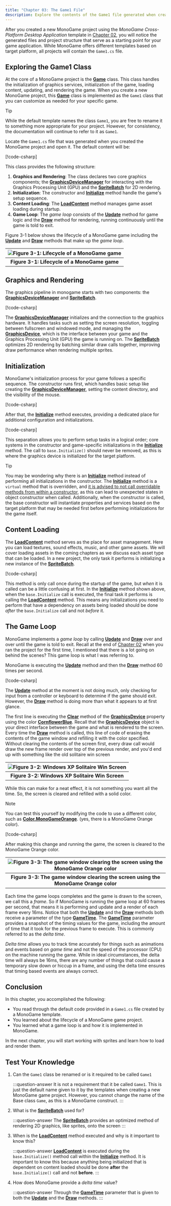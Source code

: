 ```yaml
---
title: "Chapter 03: The Game1 File"
description: Explore the contents of the Game1 file generated when creating a new MonoGame project.
---
```


After you created a new MonoGame project using the *MonoGame Cross-Platform Desktop Application* template in [Chapter 02](../02_getting_started/index.md#creating-your-first-monogame-application), you will notice the generated files and project structure that serve as a starting point for your game application.  While MonoGame offers different templates based on target platform, all projects will contain the `Game1.cs` file.

## Exploring the Game1 Class

At the core of a MonoGame project is the [**Game**](xref:Microsoft.Xna.Framework.Game) class.  This class handles the initialization of graphics services, initialization of the game, loading content, updating, and rendering the game.  When you create a new MonoGame project, this [**Game**](xref:Microsoft.Xna.Framework.Game) class is implemented as the `Game1` class that you can customize as needed for your specific game.

> [!TIP]
> While the default template names the class `Game1`, you are free to rename it to something more appropriate for your project.  However, for consistency, the documentation will continue to refer to it as `Game1`.

Locate the `Game1.cs` file that was generated when you created the MonoGame project and open it.  The default content will be:

[!code-csharp[](./snippets/game1.cs)]

This class provides the following structure:

1. **Graphics and Rendering**: The class declares two core graphics components; the [**GraphicsDeviceManager**](xref:Microsoft.Xna.Framework.GraphicsDeviceManager) for interacting with the Graphics Processing Unit (GPU) and the [**SpriteBatch**](xref:Microsoft.Xna.Framework.Graphics.SpriteBatch) for 2D rendering.
2. **Initialization**: The constructor and [**Initialize**](xref:Microsoft.Xna.Framework.Game.Initialize) method handle the game's setup sequence.
3. **Content Loading**: The [**LoadContent**](xref:Microsoft.Xna.Framework.Game.LoadContent) method manages game asset loading during startup.
4. **Game Loop**: The *game loop* consists of the [**Update**](xref:Microsoft.Xna.Framework.Game.Update(Microsoft.Xna.Framework.GameTime)) method for game logic and the [**Draw**](xref:Microsoft.Xna.Framework.Game.Draw(Microsoft.Xna.Framework.GameTime)) method for rendering, running continuously until the game is told to exit.

Figure 3-1 below shows the lifecycle of a MonoGame game including the [**Update**](xref:Microsoft.Xna.Framework.Game.Update(Microsoft.Xna.Framework.GameTime)) and [**Draw**](xref:Microsoft.Xna.Framework.Game.Draw(Microsoft.Xna.Framework.GameTime)) methods that make up the *game loop*.

| ![Figure 3-1: Lifecycle of a MonoGame game](./images/monogame-lifecycle.png) |
| :--------------------------------------------------------------------------: |
|                 **Figure 3-1: Lifecycle of a MonoGame game**                 |

## Graphics and Rendering

The graphics pipeline in monogame starts with two components: the [**GraphicsDeviceManager**](xref:Microsoft.Xna.Framework.GraphicsDeviceManager) and [**SpriteBatch**](xref:Microsoft.Xna.Framework.Graphics.SpriteBatch).

[!code-csharp[](./snippets/game1.cs?start=9&end=10)]

The [**GraphicsDeviceManager**](xref:Microsoft.Xna.Framework.GraphicsDeviceManager) initializes and the connection to the graphics hardware.  It handles tasks such as setting the screen resolution, toggling between fullscreen and windowed mode, and managing the [**GraphicsDevice**](xref:Microsoft.Xna.Framework.Graphics.GraphicsDevice), which is the interface between your game and the Graphics Processing Unit (GPU) the game is running on. The [**SpriteBatch**](xref:Microsoft.Xna.Framework.Graphics.SpriteBatch) optimizes 2D rendering by batching similar draw calls together, improving draw performance when rendering multiple sprites.

## Initialization

MonoGame's initialization process for your game follows a specific sequence.  The constructor runs first, which handles basic setup like creating the [**GraphicsDeviceManager**](xref:Microsoft.Xna.Framework.GraphicsDeviceManager), setting the content directory, and the visibility of the mouse.

[!code-csharp[](./snippets/game1.cs?start=12&end=17)]

After that, the [**Initialize**](xref:Microsoft.Xna.Framework.Game.Initialize) method executes, providing a dedicated place for additional configuration and initializations.

[!code-csharp[](./snippets/game1.cs?start=19&end=22)]

This separation allows you to perform setup tasks in a logical order; core systems in the constructor and game-specific initializations in the [**Initialize**](xref:Microsoft.Xna.Framework.Game.Initialize) method.  The call to `base.Initialize()` should never be removed, as this is where the graphics device is initialized for the target platform.

> [!TIP]
> You may be wondering why there is an [**Initialize**](xref:Microsoft.Xna.Framework.Game.Initialize) method instead of performing all initializations in the constructor.  The [**Initialize**](xref:Microsoft.Xna.Framework.Game.Initialize) method is a `virtual` method that is overridden, and [it is advised to not call overridable methods from within a constructor](https://learn.microsoft.com/en-us/dotnet/fundamentals/code-analysis/quality-rules/ca2214), as this can lead to unexpected states in object constructor when called.  Additionally, when the constructor is called, the base constructor will instantiate properties and services based on the target platform that may be needed first before performing initializations for the game itself.

## Content Loading

The [**LoadContent**](xref:Microsoft.Xna.Framework.Game.LoadContent) method serves as the place for asset management. Here you can load textures, sound effects, music, and other game assets.  We will cover loading assets in the coming chapters as we discuss each asset type that can be loaded.  In a new project, the only task it performs is initializing a new instance of the [**SpriteBatch**](xref:Microsoft.Xna.Framework.Graphics.SpriteBatch).

[!code-csharp[](./snippets/game1.cs?start=24&end=27)]

This method is only call once during the startup of the game, but *when* it is called can be a little confusing at first.  In the [**Initialize**](xref:Microsoft.Xna.Framework.Game.Initialize) method shown above, when the `base.Initialize` call is executed, the final task it performs is calling the [**LoadContent**](xref:Microsoft.Xna.Framework.Game.LoadContent) method.  This means any initializations you need to perform that have a dependency on assets being loaded should be done *after* the `base.Initialize` call and not *before* it.

## The Game Loop

MonoGame implements a *game loop* by calling [**Update**](xref:Microsoft.Xna.Framework.Game.Update(Microsoft.Xna.Framework.GameTime)) and [**Draw**](xref:Microsoft.Xna.Framework.Game.Draw(Microsoft.Xna.Framework.GameTime)) over and over until the game is told to exit. Recall at the end of [Chapter 02](../02_getting_started/index.md#creating-your-first-monogame-application) when you ran the project for the first time, I mentioned that there is a lot going on behind the scenes? This game loop is what I was referring to.

MonoGame is executing the [**Update**](xref:Microsoft.Xna.Framework.Game.Update(Microsoft.Xna.Framework.GameTime)) method and then the [**Draw**](xref:Microsoft.Xna.Framework.Game.Draw(Microsoft.Xna.Framework.GameTime)) method 60 times per second.

[!code-csharp[](./snippets/game1.cs?start=29&end=42)]

The [**Update**](xref:Microsoft.Xna.Framework.Game.Update(Microsoft.Xna.Framework.GameTime)) method at the moment is not doing much, only checking for input from a controller or keyboard to determine if the game should exit. However, the [**Draw**](xref:Microsoft.Xna.Framework.Game.Draw(Microsoft.Xna.Framework.GameTime)) method is doing more than what it appears to at first glance.

The first line is executing the [**Clear**](xref:Microsoft.Xna.Framework.Graphics.GraphicsDevice.Clear(Microsoft.Xna.Framework.Color)) method of the [**GraphicsDevice**](xref:Microsoft.Xna.Framework.Graphics.GraphicsDevice) property using the color [**CornflowerBlue**](xref:Microsoft.Xna.Framework.Color.CornflowerBlue). Recall that the [**GraphicsDevice**](xref:Microsoft.Xna.Framework.Graphics.GraphicsDevice) object is your direct interface between the game and what is rendered to the screen. Every time the [**Draw**](xref:Microsoft.Xna.Framework.Game.Draw(Microsoft.Xna.Framework.GameTime)) method is called, this line of code of erasing the contents of the game window and refilling it with the color specified. Without clearing the contents of the screen first, every draw call would draw the new frame render over top of the previous render, and you'd end up with something like the old solitaire win screen

| ![Figure 3-2: Windows XP Solitaire Win Screen](./images/solitaire.webp) |
| :---------------------------------------------------------------------: |
|             **Figure 3-2: Windows XP Solitaire Win Screen**             |

While this can make for a neat effect, it is not something you want all the time. So, the screen is cleared and refilled with a solid color.

> [!NOTE]
> You can test this yourself by modifying the code to use a different color, such as [**Color.MonoGameOrange**](xref:Microsoft.Xna.Framework.Color.MonoGameOrange). (yes, there is a MonoGame Orange color).
>
> [!code-csharp[](./snippets/draw.cs?highlight=3)]
>
> After making this change and running the game, the screen is cleared to the MonoGame Orange color.
>
> | ![Figure 3-3: The game window clearing the screen using the MonoGame Orange color](./images/monogame-orange.png) |
> | :---: |
> | **Figure 3-3: The game window clearing the screen using the MonoGame Orange color** |

Each time the game loops completes and the game is drawn to the screen, we call this a *frame*. So if MonoGame is running the game loop at 60 frames per second, that means it is performing and update and a render of each frame every 16ms. Notice that both the [**Update**](xref:Microsoft.Xna.Framework.Game.Update(Microsoft.Xna.Framework.GameTime)) and the [**Draw**](xref:Microsoft.Xna.Framework.Game.Draw(Microsoft.Xna.Framework.GameTime)) methods both receive a parameter of the type [**GameTime**](xref:Microsoft.Xna.Framework.GameTime). The [**GameTime**](xref:Microsoft.Xna.Framework.GameTime) parameter provides a snapshot of the timing values for the game, including the amount of time that it took for the previous frame to execute. This is commonly referred to as the *delta time*.

*Delta time* allows you to track time accurately for things such as animations and events based on *game time* and not the speed of the processor (CPU) on the machine running the game. While in ideal circumstances, the delta time will always be 16ms, there are any number of things that could cause a temporary slow down or hiccup in a frame, and using the delta time ensures that timing based events are always correct.

## Conclusion

In this chapter, you accomplished the following:

- You read through the default code provided in a `Game1.cs` file created by a MonoGame template.
- You learned about the lifecycle of a MonoGame game project.
- You learned what a game loop is and how it is implemented in MonoGame.

In the next chapter, you will start working with sprites and learn how to load and render them.

## Test Your Knowledge

1. Can the `Game1` class be renamed or is it required to be called `Game1`

    :::question-answer
    It is not a requirement that it be called `Game1`.  This is just the default name given to it by the templates when creating a new MonoGame game project.  However, you cannot change the name of the Base class `Game`, as this is a MonoGame construct.
    :::

2. What is the [**SpriteBatch**](xref:Microsoft.Xna.Framework.Graphics.SpriteBatch) used for?

    :::question-answer
    The [**SpriteBatch**](xref:Microsoft.Xna.Framework.Graphics.SpriteBatch) provides an optimized method of rendering 2D graphics, like sprites, onto the screen
    :::

3. When is the [**LoadContent**](xref:Microsoft.Xna.Framework.Game.LoadContent) method executed and why is it important to know this?

    :::question-answer
    [**LoadContent**](xref:Microsoft.Xna.Framework.Game.LoadContent) is executed during the `base.Initialize()` method call within the [**Initialize**](xref:Microsoft.Xna.Framework.Game.Initialize) method.  It is important to know this because anything being initialized that is dependent on content loaded should be done **after** the `base.Initialize()` call and not **before**.
    :::

4. How does MonoGame provide a *delta time* value?

    :::question-answer
    Through the [**GameTime**](xref:Microsoft.Xna.Framework.GameTime) parameter that is given to both the [**Update**](xref:Microsoft.Xna.Framework.Game.Update(Microsoft.Xna.Framework.GameTime)) and the [**Draw**](xref:Microsoft.Xna.Framework.Game.Draw(Microsoft.Xna.Framework.GameTime)) methods.
    :::
